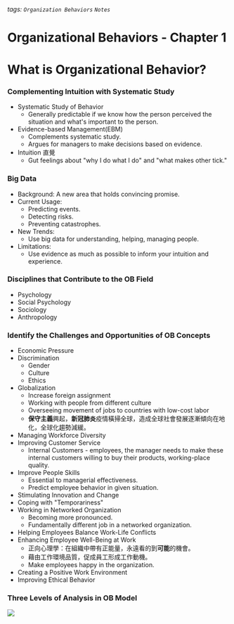 ###### tags: `Organization Behaviors` `Notes`
# Organizational Behaviors - Chapter 1
# What is Organizational Behavior?
### Complementing Intuition with Systematic Study
* Systematic Study of Behavior
    * Generally predictable if we know how the person perceived the situation and what's important to the person. 
* Evidence-based Management(EBM)
    * Complements systematic study. 
    * Argues for managers to make decisions based on evidence. 
* Intuition 直覺
    * Gut feelings about "why I do what I do" and "what makes other tick."


### Big Data
* Background: A new area that holds convincing promise.
* Current Usage:
    * Predicting events.
    * Detecting risks. 
    * Preventing catastrophes. 
* New Trends:
    * Use big data for understanding, helping, managing people.
* Limitations:
    * Use evidence as much as possible to inform your intuition and experience.


### Disciplines that Contribute to the OB Field
* Psychology
* Social Psychology
* Sociology
* Anthropology


### Identify the Challenges and Opportunities of OB Concepts
* Economic Pressure
* Discrimination
    * Gender
    * Culture
    * Ethics
* Globalization
    * Increase foreign assignment
    * Working with people from different culture
    * Overseeing movement of jobs to countries with low-cost labor
    * **保守主義**興起，**新冠肺炎**疫情橫掃全球，造成全球社會發展逐漸傾向在地化，全球化趨勢減緩。
* Managing Workforce Diversity
* Improving Customer Service
    * Internal Customers - employees, the manager needs to make these internal customers willing to buy their products, working-place quality. 
* Improve People Skills
    * Essential to managerial effectiveness.
    * Predict employee behavior in given situation. 
* Stimulating Innovation and Change
* Coping with "Temporariness"
* Working in Networked Organization
    * Becoming more pronounced.
    * Fundamentally different job in a networked organization.  
* Helping Employees Balance Work-Life Conflicts
* Enhancing Employee Well-Being at Work
    * 正向心理學：在組織中帶有正能量，永遠看的到**可能**的機會。
    * 藉由工作環境品質，促成員工形成工作動機。
    * Make employees happy in the organization.
* Creating a Positive Work Environment
* Improving Ethical Behavior


### Three Levels of Analysis in OB Model
![](https://i.imgur.com/TQD5Xgm.png)

